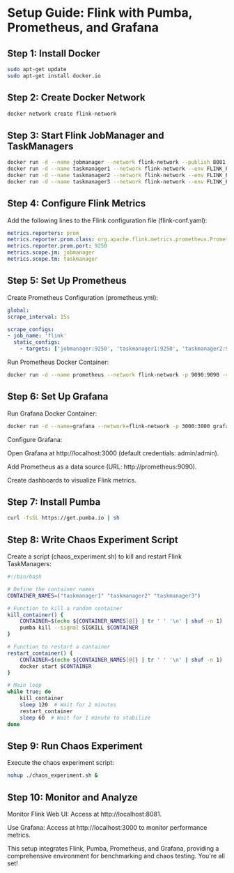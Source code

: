 # Setup Guide: Flink with Pumba, Prometheus, and Grafana
## Step 1: Install Docker
```sh
sudo apt-get update
sudo apt-get install docker.io
```
## Step 2: Create Docker Network
```sh
docker network create flink-network
```
## Step 3: Start Flink JobManager and TaskManagers
```sh
docker run -d --name jobmanager --network flink-network --publish 8081:8081 --env FLINK_PROPERTIES="jobmanager.rpc.address: jobmanager" flink:latest jobmanager
docker run -d --name taskmanager1 --network flink-network --env FLINK_PROPERTIES="jobmanager.rpc.address: jobmanager" flink:latest taskmanager
docker run -d --name taskmanager2 --network flink-network --env FLINK_PROPERTIES="jobmanager.rpc.address: jobmanager" flink:latest taskmanager
docker run -d --name taskmanager3 --network flink-network --env FLINK_PROPERTIES="jobmanager.rpc.address: jobmanager" flink:latest taskmanager
```
## Step 4: Configure Flink Metrics
Add the following lines to the Flink configuration file (flink-conf.yaml):

```yaml
metrics.reporters: prom
metrics.reporter.prom.class: org.apache.flink.metrics.prometheus.PrometheusReporter
metrics.reporter.prom.port: 9250
metrics.scope.jm: jobmanager
metrics.scope.tm: taskmanager
```
## Step 5: Set Up Prometheus
Create Prometheus Configuration (prometheus.yml):

```yaml
global:
scrape_interval: 15s

scrape_configs:
- job_name: 'flink'
  static_configs:
    - targets: ['jobmanager:9250', 'taskmanager1:9250', 'taskmanager2:9250', 'taskmanager3:9250']
```
Run Prometheus Docker Container:

```sh
docker run -d --name prometheus --network flink-network -p 9090:9090 -v $(pwd)/prometheus.yml:/etc/prometheus/prometheus.yml prom/prometheus
```
## Step 6: Set Up Grafana
Run Grafana Docker Container:

```sh
docker run -d --name=grafana --network=flink-network -p 3000:3000 grafana/grafana
```
Configure Grafana:

Open Grafana at http://localhost:3000 (default credentials: admin/admin).

Add Prometheus as a data source (URL: http://prometheus:9090).

Create dashboards to visualize Flink metrics.

## Step 7: Install Pumba
```sh
curl -fsSL https://get.pumba.io | sh
```
## Step 8: Write Chaos Experiment Script
Create a script (chaos_experiment.sh) to kill and restart Flink TaskManagers:

```sh
#!/bin/bash

# Define the container names
CONTAINER_NAMES=("taskmanager1" "taskmanager2" "taskmanager3")

# Function to kill a random container
kill_container() {
    CONTAINER=$(echo ${CONTAINER_NAMES[@]} | tr ' ' '\n' | shuf -n 1)
    pumba kill --signal SIGKILL $CONTAINER
}

# Function to restart a container
restart_container() {
    CONTAINER=$(echo ${CONTAINER_NAMES[@]} | tr ' ' '\n' | shuf -n 1)
    docker start $CONTAINER
}

# Main loop
while true; do
    kill_container
    sleep 120  # Wait for 2 minutes
    restart_container
    sleep 60  # Wait for 1 minute to stabilize
done
```
## Step 9: Run Chaos Experiment
Execute the chaos experiment script:

```sh
nohup ./chaos_experiment.sh &
```
## Step 10: Monitor and Analyze
Monitor Flink Web UI: Access at http://localhost:8081.

Use Grafana: Access at http://localhost:3000 to monitor performance metrics.

This setup integrates Flink, Pumba, Prometheus, and Grafana, providing a comprehensive environment for benchmarking and chaos testing. You're all set!